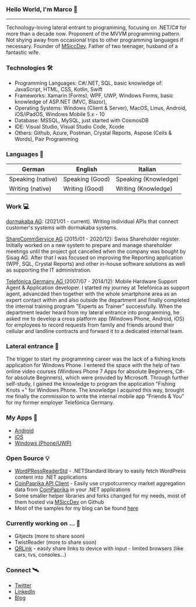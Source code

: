 ### Hello World, I'm Marco 👋
----

Technology-loving lateral entrant to programming, focusing on .NET/C# for more than a decade now. Proponent of the MVVM programming pattern. Not shying away from occasional trips to other programming languages if necessary. Founder of [MSiccDev](https://github.com/msiccdev). Father of two teenager, husband of a fantastic wife.

### Technologies 🛠
  * Programming Languages: C#/.NET, SQL, basic knowledge of: JavaScript, HTML, CSS, Kotlin, Swift
  * Frameworks: Xamarin (Forms), WPF, UWP, Windows Forms, basic knowledge of ASP.NET (MVC, Blazor), 
  * Operating Systems: Windows (Client & Server), MacOS, Linux, Android, iOS/iPadOS, Windows Mobile 5.x - 10 
  * Database: MSSQL, MySQL, just started with CosmosDB
  * IDE: Visual Studio, Visual Studio Code, Xcode
  * Others: Github, Azure, Postman, Crystal Reports, Aspose (Cells & Words), Pair Programming

### Languages  🚩
|German        | English         | Italian          |
|--------------|-----------------|------------------|
|Speaking (native)|Speaking (Good) |Speaking (Knowledge)|
|Writing (native)|Writing (Good)  |Writing (Knowledge)|

### Work  💻
[dormakaba AG](https://www.dormakaba.com/ch-en): (2021/01 - current). Writing individual APIs that connect customer's systems with dormakaba systems.

[ShareCommService AG](https://sharecomm.ch) (2015/01 - 2020/12): Swiss Shareholder register. Initially worked on a new system to prepare and manage shareholder meetings until the project got cancelled when the company was bought by Sisag AG. After that I was focused on improving the Reporting application (WPF, SQL, Crystal Reports) and  other in-house software solutions as well as supporting the IT administration.

[Telefónica Germany AG ](https://telefonica.de) (2007/07 - 2014/12): Mobile Hardware Support Agent & Application developer. I started my journey at Telefónica as support agent, advancded then together with the whole smartphone area as an expert contact within and also outside the department and finally completed the internal training program "Experts as Trainer" successfully. When the department leader heard from my lateral entrance into programming, he asked me to develop a cross platform app (Windows Phone, Android, iOS) for employees to record requests from family and friends around their cellular and landline contracts and forward it to a dedicated internal team.

### Lateral entrance  📝
The trigger to start my programming career was the lack of a fishing knots application for Windows Phone. I entered the space with the help of two online video courses (Windows Phone 7 Apps for absolute Beginners, C#- for absolute Beginners), which were provided by Microsoft. Through further self-study, I gained the knowledge to program the application "Fishing Knots +" for Windows Phone. The knowledge I acquired this way, brought me finally the commission to write the internal mobile app “Friends & You” for my former employer Telefónica Germany.

### My Apps  📱
  * [Android](https://play.google.com/store/search?q=msiccdev&c=apps)
  * [iOS](https://apps.apple.com/us/developer/marco-siccardi/id1359113194)
  * [Windows (Phone/UWP)](https://www.microsoft.com/en-us/search/shop/Apps?q=MSiccDev)

### Open Source  💡
  * [WordPRessReaderStd](https://github.com/MSiccDev/WordPressReaderStd) - .NETStandard library to easily fetch WordPress content into .NET applications
  * [CoinPaprika API Client](https://github.com/MSiccDev/CoinpaprikaAPI) - Easily use crypotcurrency market aggregation data from [CoinPaprika](https://coinpaprika.com) in your .NET applications 
  * Some smaller helper libraries and forks changed for my needs, most of them hosted via [MSiccDev](https://github.com/MSiccDev) on Github
  * Most of the samples for my blog can be found [here](https://github.com/MSicc?tab=repositories)

### Currently working on ... 🚀
  * Gitjects (more to share soon)
  * TwistReader (more to share soon)
  * [QRLink](https://qrlink.app) - easily share links to device with input - limited browsers (like cars, tvs, consoles...)

### Connect  🛰
  * [Twitter](https://twitter.com/msicc)
  * [LinkedIn](https://www.linkedin.com/in/msicc/)
  * [Blog](https://msicc.net)


